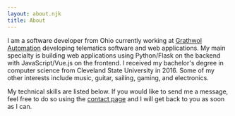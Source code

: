 ```yaml
---
layout: about.njk
title: About
---
```

I am a software developer from Ohio currently working at [Grathwol Automation](https://grathwolautomation.com/) developing telematics software and web applications.
My main specialty is building web applications using Python/Flask on the backend with JavaScript/Vue.js on the frontend.
I received my bachelor's degree in computer science from Cleveland State University in 2016.
Some of my other interests include music, guitar, sailing, gaming, and electronics.

My technical skills are listed below.
If you would like to send me a message, feel free to do so using the [contact page](/contact) and I will get back to you as soon as I can.
